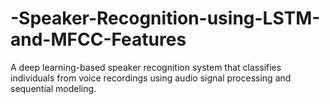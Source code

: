 # -Speaker-Recognition-using-LSTM-and-MFCC-Features
A deep learning-based speaker recognition system that classifies individuals from voice recordings using audio signal processing and sequential modeling.
